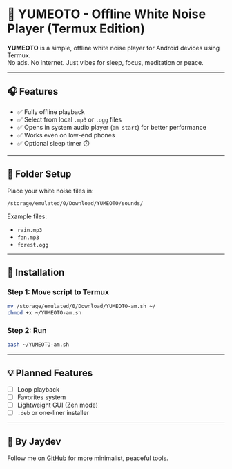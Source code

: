 # 🌙 YUMEOTO - Offline White Noise Player (Termux Edition)

**YUMEOTO** is a simple, offline white noise player for Android devices using Termux.  
No ads. No internet. Just vibes for sleep, focus, meditation or peace.

---

## 🎧 Features

- ✅ Fully offline playback
- ✅ Select from local `.mp3` or `.ogg` files
- ✅ Opens in system audio player (`am start`) for better performance
- ✅ Works even on low-end phones
- ✅ Optional sleep timer ⏱️

---

## 📂 Folder Setup

Place your white noise files in:

```
/storage/emulated/0/Download/YUMEOTO/sounds/
```

Example files:
- `rain.mp3`
- `fan.mp3`
- `forest.ogg`

---

## 🚀 Installation

### Step 1: Move script to Termux

```bash
mv /storage/emulated/0/Download/YUMEOTO-am.sh ~/
chmod +x ~/YUMEOTO-am.sh
```

### Step 2: Run

```bash
bash ~/YUMEOTO-am.sh
```

---

## 💡 Planned Features

- [ ] Loop playback
- [ ] Favorites system
- [ ] Lightweight GUI (Zen mode)
- [ ] `.deb` or one-liner installer

---

## 👑 By Jaydev

Follow me on [GitHub](https://github.com/jaydevdeokate) for more minimalist, peaceful tools.